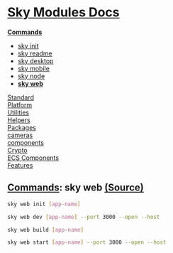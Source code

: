 <!--- This sky web was auto-generated using "pnpm exec sky readme" --> 

# [Sky Modules Docs](../../../README.md)

**[Commands](..%2F..%2F..%2F%5Fcommands%2FREADME.md)**   
* [sky init](..%2F..%2F..%2F%5Fcommands%2F%5Fdocs%2Fsky-init%2FREADME.md)
* [sky readme](..%2F..%2F..%2F%5Fcommands%2F%5Fdocs%2Fsky-readme%2FREADME.md)
* [sky desktop](..%2F..%2F..%2F%5Fcommands%2F%5Fdocs%2Fsky-desktop%2FREADME.md)
* [sky mobile](..%2F..%2F..%2F%5Fcommands%2F%5Fdocs%2Fsky-mobile%2FREADME.md)
* [sky node](..%2F..%2F..%2F%5Fcommands%2F%5Fdocs%2Fsky-node%2FREADME.md)
* **[sky web](..%2F..%2F..%2F%5Fcommands%2F%5Fdocs%2Fsky-web%2FREADME.md)**
  
[Standard](..%2F..%2F..%2Fstandard%2FREADME.md)   
[Platform](..%2F..%2F..%2Fplatform%2FREADME.md)   
[Utilities](..%2F..%2F..%2Futilities%2FREADME.md)   
[Helpers](..%2F..%2F..%2Fhelpers%2FREADME.md)   
[Packages](..%2F..%2F..%2Fpkgs%2FREADME.md)   
[cameras](..%2F..%2F..%2Fcameras%2FREADME.md)   
[components](..%2F..%2F..%2Fcomponents%2FREADME.md)   
[Crypto](..%2F..%2F..%2Fcrypto%2FREADME.md)   
[ECS Components](..%2F..%2F..%2Fecs%2FREADME.md)   
[Features](..%2F..%2F..%2Ffeatures%2FREADME.md)   

## [Commands](..%2F..%2F..%2F%5Fcommands%2FREADME.md): sky web [(Source)](..%2F..%2F..%2F%5Fcommands%2F%5Fdocs%2Fsky-web%2F)

  
```sh
sky web init [app-name]

```

```sh
sky web dev [app-name] --port 3000 --open --host

```

```sh
sky web build [app-name]

```

```sh
sky web start [app-name] --port 3000 --open --host

```